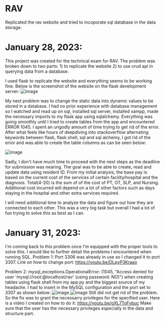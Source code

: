 # RAV
Replicated the rav website and tried to incoporate sql database in the data storage.

# January 28, 2023: 

This project was created for the technical exam for RAV. The problem was broken down to two parts: 1) to replicate the website 2) to use crud api in querying data
from a database.

I used flask to replicate the website and everything seems to be working fine. Below is the screenshot of the website on the flask development server:
![image](https://user-images.githubusercontent.com/98466796/215246137-b7858c87-0fda-4557-88b7-279e1656574d.png)


My next problem was to change the static data into dynamic values to be stored in a database. I had no prior experience with database management so I watched and read up on sql, installed sql server, installed xampp, made the necessary imports to my flask app using sqlalchemy. Everything was going smoothly until I tried to create tables from the app and encountered ERROR 1045. I spent an ungodly amount of time trying to get rid of the error. After what feels like hours of deepdiving into stackoverflow alternating keywords between flask, flask shell, sql and sql alchemy, I got rid of the error and was able to create the table columns as can be seen below:

![image](https://user-images.githubusercontent.com/98466796/215243235-5afa934e-6c73-4e40-bb31-9b2909ba4b94.png)


Sadly, I don't have much time to proceed with the next steps as the deadline for submission was nearing. The goal was to be able to create, read and update data using
resident ID. From my initial analysis, the base pay is based on the current cost of the services of certain facility/hospital and the diagnosis. Total(4-20) is the sum
of of the cost of PT, OT, SLP, and Nursing. Additional cost incurred will depend on a lot of other factors such as days staying in the hospital and other extra 
services required. 

I will need additional time to analyze the data and figure out how they are connected to each other. This was a very big task but overall I had a lot of fun trying
to solve this as best as I can. 



# January 31, 2023: 
I'm coming back to this problem once I'm equipped with the proper tools to solve this. I would like to further detail the problems I encountered when running SQL.
Problem 1: Port 3306 was already in use so I changed it to port 3307. Link on how to change port: https://youtu.be/DLpyP3Kraao

Problem 2: mysql_exceptions.OperationalError: (1045, "Access denied for user 'mysql://root:@localhost/rav' (using password: NO)") when creating tables using flask shell from my app.py and the biggest source of my headache. I had to insert <skip-grant-tables> in the MySQL configuration and the port set to 3307 as shown below:
![image](https://user-images.githubusercontent.com/98466796/215755490-25c5a9fb-490b-469d-8eaf-3e4662b141ae.png)
![image](https://user-images.githubusercontent.com/98466796/215755733-aba81b91-3830-4860-8789-398ae97a738f.png)
Still did not get rid of the problem. So the fix was to grant the necessarry privileges for the specified user. Here is a video I created on how to do it:
https://youtu.be/gXL7ToFvbuc Make sure that the user has the necessary privileges especially in the data and structure part.
